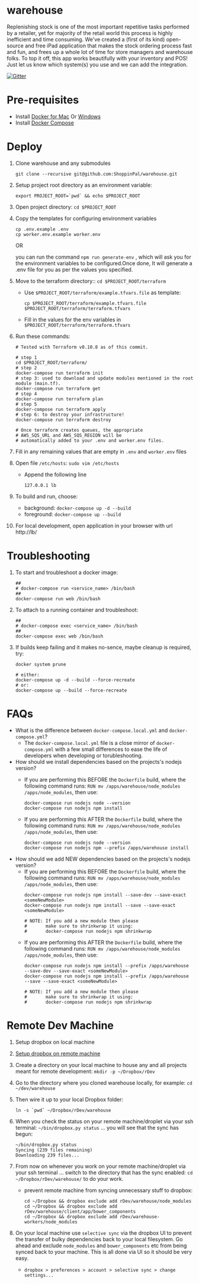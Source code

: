 # warehouse

Replenishing stock is one of the most important repetitive tasks performed by a retailer, yet for majority of the retail world this process is highly inefficient and time consuming. We've created a (first of its kind) open-source and free iPad application that makes the stock ordering process fast and fun, and frees up a whole lot of time for store managers and warehouse folks. To top it off, this app works beautifully with your inventory and POS! Just let us know which system(s) you use and we can add the integration.

[![Gitter](https://badges.gitter.im/Join%20Chat.svg)](https://gitter.im/ShoppinPal/warehouse?utm_source=badge&utm_medium=badge&utm_campaign=pr-badge&utm_content=badge)

# Pre-requisites

- Install [Docker for Mac](https://download.docker.com/mac/stable/Docker.dmg) Or [Windows](https://download.docker.com/win/stable/InstallDocker.msi)
- Install [Docker Compose](https://docs.docker.com/compose/install/)

# Deploy

1. Clone warehouse and any submodules

    ```
    git clone --recursive git@github.com:ShoppinPal/warehouse.git
    ```
1. Setup project root directory as an environment variable:

    ```
    export PROJECT_ROOT=`pwd` && echo $PROJECT_ROOT
    ```
1. Open project directory: `cd $PROJECT_ROOT`
1. Copy the templates for configuring environment variables

    ```
    cp .env.example .env
    cp worker.env.example worker.env
    ```
    OR 
    
    you can run the command `npm run generate-env` , which will ask you for the environment variables to be configured.Once done, It will generate a .env file for you as per the values you specified.

1. Move to the terraform directory:: `cd $PROJECT_ROOT/terraform`
    * Use `$PROJECT_ROOT/terraform/example.tfvars.file` as template:

        ```
        cp $PROJECT_ROOT/terraform/example.tfvars.file $PROJECT_ROOT/terraform/terraform.tfvars
        ```
    * Fill in the values for the env variables in `$PROJECT_ROOT/terraform/terraform.tfvars`
1. Run these commands:


    ```
    # Tested with Terraform v0.10.8 as of this commit.

    # step 1
    cd $PROJECT_ROOT/terraform/
    # step 2
    docker-compose run terraform init
    # step 3: used to download and update modules mentioned in the root module (main.tf).
    docker-compose run terraform get
    # step 4
    docker-compose run terraform plan
    # step 5
    docker-compose run terraform apply
    # step 6: to destroy your infrastructure!
    docker-compose run terraform destroy

    # Once terraform creates queues, the appropriate
    # AWS_SQS_URL and AWS_SQS_REGION will be
    # automatically added to your .env and worker.env files.
    ```
1. Fill in any remaining values that are empty in `.env` and `worker.env` files
1. Open file `/etc/hosts`: `sudo vim /etc/hosts`
    * Append the following line

        ```
        127.0.0.1 lb
        ```
1. To build and run, choose:
    * background: `docker-compose up -d --build`
    * foreground: `docker-compose up --build`
1. For local development, open application in your browser with url http://lb/

# Troubleshooting

1. To start and troubleshoot a docker image:

    ```
    ##
    # docker-compose run <service_name> /bin/bash
    ##
    docker-compose run web /bin/bash
    ```
1. To attach to a running container and troubleshoot:

    ```
    ##
    # docker-compose exec <service_name> /bin/bash
    ##
    docker-compose exec web /bin/bash
    ```
1. If builds keep failing and it makes no-sence, maybe cleanup is required, try:
    ```
    docker system prune

    # either:
    docker-compose up -d --build --force-recreate
    # or:
    docker-compose up --build --force-recreate
    ```

# FAQs

* What is the difference between `docker-compose.local.yml` and `docker-compose.yml`?
    * The `docker-compose.local.yml` file is a close mirror of `docker-compose.yml` with a few small differences to ease the life of developers when developing or torubleshooting.
* How should we install dependencies based on the projects's nodejs version?
    * If you are performing this BEFORE the `Dockerfile` build, where the following command runs: `RUN mv /apps/warehouse/node_modules /apps/node_modules`, then use:

        ```
        docker-compose run nodejs node --version
        docker-compose run nodejs npm install
        ```
    * If you are performing this AFTER the `Dockerfile` build, where the following command runs: `RUN mv /apps/warehouse/node_modules /apps/node_modules`, then use:

        ```
        docker-compose run nodejs node --version
        docker-compose run nodejs npm --prefix /apps/warehouse install
        ```
* How should we add NEW dependencies based on the projects's nodejs version?
    * If you are performing this BEFORE the `Dockerfile` build, where the following command runs: `RUN mv /apps/warehouse/node_modules /apps/node_modules`, then use:
        ```
        docker-compose run nodejs npm install --save-dev --save-exact <someNewModule>
        docker-compose run nodejs npm install --save --save-exact <someNewModule>

        # NOTE: If you add a new module then please
        #       make sure to shrinkwrap it using:
        #       docker-compose run nodejs npm shrinkwrap
        ```
    * If you are performing this AFTER the `Dockerfile` build, where the following command runs: `RUN mv /apps/warehouse/node_modules /apps/node_modules`, then use:
        ```
        docker-compose run nodejs npm install --prefix /apps/warehouse --save-dev --save-exact <someNewModule>
        docker-compose run nodejs npm install --prefix /apps/warehouse --save --save-exact <someNewModule>

        # NOTE: If you add a new module then please
        #       make sure to shrinkwrap it using:
        #       docker-compose run nodejs npm shrinkwrap
        ```

# Remote Dev Machine

1. Setup dropbox on local machine
1. [Setup dropbox on remote machine](https://training.shoppinpal.com/setup-a-machine-in-the-cloud/setup-box/shared-filesystem/dropbox.html)
1. Create a directory on your local machine to house any and all projects meant for remote development: `mkdir -p ~/Dropbox/rDev`
1. Go to the directory where you cloned warehouse locally, for example: `cd ~/dev/warehouse`
1. Then wire it up to your local Dropbox folder:

    ```
    ln -s `pwd` ~/Dropbox/rDev/warehouse
    ```
1. When you check the status on your remote machine/droplet via your ssh terminal: `~/bin/dropbox.py status` ... you will see that the sync has begun:

    ```
    ~/bin/dropbox.py status
    Syncing (239 files remaining)
    Downloading 239 files...
    ```
1. From now on whenever you work on your remote machine/droplet via your ssh terminal ... switch to the directory that has the sync enabled: `cd ~/Dropbox/rDev/warehouse/` to do your work.
    * prevent remote machine from syncing unnecessary stuff to dropbox:

        ```
        cd ~/Dropbox && dropbox exclude add rDev/warehouse/node_modules
        cd ~/Dropbox && dropbox exclude add rDev/warehouse/client/app/bower_components
        cd ~/Dropbox && dropbox exclude add rDev/warehouse-workers/node_modules
        ```
1. On your local machine use `selective sync` via the dropbox UI to prevent the transfer of bulky dependencies back to your local filesystem. Go ahead and exclude `node_modules` and `bower_components` etc from being synced back to your machine. This is all done via UI so it should be very easy.
    * `dropbox > preferences > account > selective sync > change settings...`
